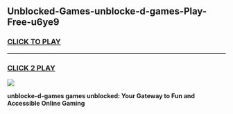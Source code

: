 
## Unblocked-Games-unblocke-d-games-Play-Free-u6ye9
<h3>
<a href="https://premium76.site?title=unblocke-d-games&ref=20A">CLICK TO PLAY</a></h3>
<hr>

<h3>
<a href="https://premium76.site?title=unblocke-d-games&ref=20A">CLICK 2 PLAY</a>
  
</h3>

<a href="https://premium76.site?title=unblocke-d-games&ref=20A"><img src="https://clearcache.store/games.png"></a>


**unblocke-d-games games unblocked: Your Gateway to Fun and Accessible Online Gaming**
